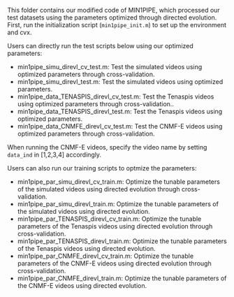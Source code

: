This folder contains our modified code of MIN1PIPE, which processed our test datasets using the parameters optimized through directed evolution. First, run the initialization script (`min1pipe_init.m`) to set up the environment and cvx. 

Users can directly run the test scripts below using our optimized parameters:
* min1pipe_simu_direvl_cv_test.m: Test the simulated videos using optimized parameters through cross-validation.
* min1pipe_simu_direvl_test.m: Test the simulated videos using optimized parameters.
* min1pipe_data_TENASPIS_direvl_cv_test.m: Test the Tenaspis videos using optimized parameters through cross-validation..
* min1pipe_data_TENASPIS_direvl_test.m: Test the Tenaspis videos using optimized parameters.
* min1pipe_data_CNMFE_direvl_cv_test.m: Test the CNMF-E videos using optimized parameters through cross-validation.

When running the CNMF-E videos, specify the video name by setting `data_ind` in [1,2,3,4] accordingly. 

Users can also run our training scripts to optmize the parameters:
* min1pipe_par_simu_direvl_cv_train.m: Optimize the tunable parameters of the simulated videos using directed evolution through cross-validation. 
* min1pipe_par_simu_direvl_train.m: Optimize the tunable parameters of the simulated videos using directed evolution. 
* min1pipe_par_TENASPIS_direvl_cv_train.m: Optimize the tunable parameters of the Tenaspis videos using directed evolution through cross-validation. 
* min1pipe_par_TENASPIS_direvl_train.m: Optimize the tunable parameters of the Tenaspis videos using directed evolution. 
* min1pipe_par_CNMFE_direvl_cv_train.m: Optimize the tunable parameters of the CNMF-E videos using directed evolution through cross-validation. 
* min1pipe_par_CNMFE_direvl_train.m: Optimize the tunable parameters of the CNMF-E videos using directed evolution. 
